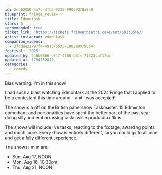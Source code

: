 ```yaml
---
id: 2ea62050-4a7c-4fb2-9235-99029220a8e0
blueprint: fringe_review
title: Edmontask
stars: 5
recommended: true
ticket_link: 'https://tickets.fringetheatre.ca/event/601:6546/'
artist_instagram: edmontask
companion_videos:
  - 3fddae21-97f4-49a3-bb35-1802a99795b4
festival: '2025'
updated_by: 9c6b6866-e047-4568-b3f4-71623caf17dd
updated_at: 1754752811
categories:
  - comedy
---
```

Bias warning: I'm in this show!

I had such a blast watching Edmontask at the 2024 Fringe that I applied to be a contestant this time around - and I was accepted!

The show is a riff on the British panel show Taskmaster. 15 Edmonton comedians and personalities have spent the better part of the past year doing silly and embarrassing tasks while production films. 

The shows will include live tasks, reacting to the footage, awarding points and much more. Every show is entirely different, so you could go to all nine and get a fully different experience.

The shows I'm in are: 

* Sun, Aug 17, NOON
* Mon, Aug 18, 10:30pm
* Thu, Aug 21, NOON